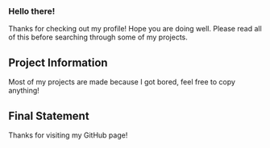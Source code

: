 ### Hello there!

Thanks for checking out my profile! Hope you are doing well. Please read all of this before searching through some of my projects.

## Project Information

Most of my projects are made because I got bored, feel free to copy anything!
## Final Statement


Thanks for visiting my GitHub page!
